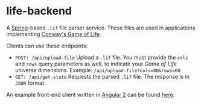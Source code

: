 # life-backend
A [Spring](https://spring.io)-based `.lif` file parser service. These files are used in applications implementing [Conway's Game of Life](https://en.wikipedia.org/wiki/Conway's_Game_of_Life).

Clients can use these endpoints:
- `POST: /api/upload-file`
Upload a `.lif` file. You must provide the `cols` and `rows` query parameters as well, to indicate your _Game of Life_ universe dimensions. Example: `/api/upload-file?cols=80&rows=60`
- `GET: /api/get-state`
Requests the parsed `.lif` file. The response is in `JSON` format.

An example front-end client written in [Angular 2](https://angular.io/) can be found [here](https://github.com/ZoltanDalmadi/life-frontend).
